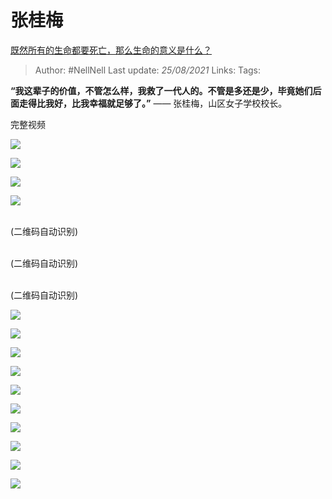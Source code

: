 # 张桂梅
[既然所有的生命都要死亡，那么生命的意义是什么？](https://www.zhihu.com/question/288017836/answer/1314266015)

> Author: #NellNell
Last update: *25/08/2021*
Links:
Tags:

**“我这辈子的价值，不管怎么样，我救了一代人的。不管是多还是少，毕竟她们后面走得比我好，比我幸福就足够了。”** —— 张桂梅，山区女子学校校长。

完整视频

![](https://pic1.zhimg.com/50/v2-37d7f1b8e28717803ab38cec376860d5_720w.jpg?source=c8b7c179)

![](https://pic1.zhimg.com/80/v2-37d7f1b8e28717803ab38cec376860d5_720w.jpg?source=c8b7c179)

![](https://pic2.zhimg.com/50/v2-eb5c90781143cadf9d0e108bf1afa2c3_720w.jpg?source=c8b7c179)

![](https://pic2.zhimg.com/80/v2-eb5c90781143cadf9d0e108bf1afa2c3_720w.jpg?source=c8b7c179)

<br> (二维码自动识别)

<br> (二维码自动识别)

<br> (二维码自动识别)

![](https://pic3.zhimg.com/50/v2-2d7203779127799dd3f26c1a1635c42e_720w.jpg?source=c8b7c179)

![](https://pic3.zhimg.com/80/v2-2d7203779127799dd3f26c1a1635c42e_720w.jpg?source=c8b7c179)

![](https://pic3.zhimg.com/50/v2-a50e3af8e889a4d2d41640a48f932cce_720w.jpg?source=c8b7c179)

![](https://pic3.zhimg.com/80/v2-a50e3af8e889a4d2d41640a48f932cce_720w.jpg?source=c8b7c179)

![](https://pic2.zhimg.com/50/v2-b217880d612ffba787d954bd24639fb2_720w.jpg?source=c8b7c179)

![](https://pic2.zhimg.com/80/v2-b217880d612ffba787d954bd24639fb2_720w.jpg?source=c8b7c179)

![](https://pic3.zhimg.com/50/v2-0fee6e211790eb6cad2355c38ce12219_720w.jpg?source=c8b7c179)

![](https://pic3.zhimg.com/80/v2-0fee6e211790eb6cad2355c38ce12219_720w.jpg?source=c8b7c179)

![](https://pica.zhimg.com/50/v2-7b9a65218b414809e2df8c2335f90139_720w.jpg?source=c8b7c179)

![](https://pica.zhimg.com/80/v2-7b9a65218b414809e2df8c2335f90139_720w.jpg?source=c8b7c179)
